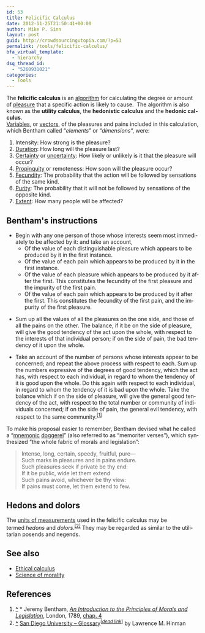 ```yaml
---
id: 53
title: Felicific Calculus
date: 2012-11-25T21:50:41+00:00
author: Mike P. Sinn
layout: post
guid: http://crowdsourcingutopia.com/?p=53
permalink: /tools/felicific-calculus/
bfa_virtual_template:
  - hierarchy
dsq_thread_id:
  - "5260931021"
categories:
  - Tools
---
```

<div id="siteSub">
</div>

<div id="mw-content-text" lang="en" dir="ltr">
  The <strong>felicific calculus</strong> is an <a title="Algorithm" href="https://en.wikipedia.org/wiki/Algorithm">algorithm</a> for calculating the degree or amount of <a title="Pleasure" href="https://en.wikipedia.org/wiki/Pleasure">pleasure</a> that a specific action is likely to cause.  The algorithm is also known as the <strong>utility calculus</strong>, the <strong>hedonistic calculus</strong> and the <strong>hedonic calculus</strong>.<br /> <a title="Variable (math)" href="https://en.wikipedia.org/wiki/Variable_(math)">Variables</a>, or <a title="Vector space" href="https://en.wikipedia.org/wiki/Vector_space">vectors</a>, of the pleasures and pains included in this calculation, which Bentham called &#8220;<em>elements</em>&#8221; or &#8220;<em>dimensions</em>&#8220;, were:</p> 
  
  <ol>
    <li>
      Intensity: How strong is the pleasure?
    </li>
    <li>
      <a title="Time" href="https://en.wikipedia.org/wiki/Time">Duration</a>: How long will the pleasure last?
    </li>
    <li>
      <a title="Certainty" href="https://en.wikipedia.org/wiki/Certainty">Certainty</a> or <a title="Uncertainty" href="https://en.wikipedia.org/wiki/Uncertainty">uncertainty</a>: How likely or unlikely is it that the pleasure will occur?
    </li>
    <li>
      <a title="Propinquity" href="https://en.wikipedia.org/wiki/Propinquity">Propinquity</a> or remoteness: How soon will the pleasure occur?
    </li>
    <li>
      <a title="Fecundity" href="https://en.wikipedia.org/wiki/Fecundity">Fecundity</a>: The probability that the action will be followed by sensations of the same kind.
    </li>
    <li>
      <a title="wiktionary:Purity" href="https://en.wiktionary.org/wiki/Purity">Purity</a>: The probability that it will not be followed by sensations of the opposite kind.
    </li>
    <li>
      <a title="wikt:extent" href="https://en.wiktionary.org/wiki/extent">Extent</a>: How many people will be affected?
    </li>
  </ol>
  
  <h2>
    Bentham's instructions
  </h2>
  
  <ul>
    <li>
      Begin with any one person of those whose interests seem most immediately to be affected by it: and take an account, <ul>
        <li>
          Of the value of each distinguishable pleasure which appears to be produced by it in the first instance.
        </li>
        <li>
          Of the value of each pain which appears to be produced by it in the first instance.
        </li>
        <li>
          Of the value of each pleasure which appears to be produced by it after the first. This constitutes the fecundity of the first pleasure and the impurity of the first pain.
        </li>
        <li>
          Of the value of each pain which appears to be produced by it after the first. This constitutes the fecundity of the first pain, and the impurity of the first pleasure.
        </li>
      </ul>
    </li>
  </ul>
  
  <ul>
    <li>
      Sum up all the values of all the pleasures on the one side, and those of all the pains on the other. The balance, if it be on the side of pleasure, will give the good tendency of the act upon the whole, with respect to the interests of that individual person; if on the side of pain, the bad tendency of it upon the whole.
    </li>
  </ul>
  
  <ul>
    <li>
      Take an account of the number of persons whose interests appear to be concerned; and repeat the above process with respect to each. Sum up the numbers expressive of the degrees of good tendency, which the act has, with respect to each individual, in regard to whom the tendency of it is good upon the whole. Do this again with respect to each individual, in regard to whom the tendency of it is bad upon the whole. Take the balance which if on the side of pleasure, will give the general good tendency of the act, with respect to the total number or community of individuals concerned; if on the side of pain, the general evil tendency, with respect to the same community.<sup id="cite_ref-1"><a href="https://en.wikipedia.org/wiki/Felicific_calculus#cite_note-1">[1]</a></sup>
    </li>
  </ul>
  
  <p>
    To make his proposal easier to remember, Bentham devised what he called a &#8220;<a title="Mnemonic" href="https://en.wikipedia.org/wiki/Mnemonic">mnemonic</a> <a title="Doggerel" href="https://en.wikipedia.org/wiki/Doggerel">doggerel</a>&#8221; (also referred to as &#8220;memoriter verses&#8221;), which synthesized &#8220;the whole fabric of morals and legislation&#8221;:
  </p>
  
  <blockquote>
    <p>
      Intense, long, certain, speedy, fruitful, pure—<br /> Such marks in pleasures and in pains endure.<br /> Such pleasures seek if private be thy end:<br /> If it be public, wide let them extend<br /> Such pains avoid, whichever be thy view:<br /> If pains must come, let them extend to few.
    </p>
  </blockquote>
  
  <h2>
    Hedons and dolors
  </h2>
  
  <p>
    The <a title="Units of measurements" href="https://en.wikipedia.org/wiki/Units_of_measurements">units of measurements</a> used in the felicific calculus may be termed <em>hedons</em> and <em>dolors</em>.<sup id="cite_ref-2"><a href="https://en.wikipedia.org/wiki/Felicific_calculus#cite_note-2">[2]</a></sup> They may be regarded as similar to the utilitarian posends and negends.
  </p>
  
  <h2>
    See also
  </h2>
  
  <ul>
    <li>
      <a title="Ethical calculus" href="https://en.wikipedia.org/wiki/Ethical_calculus">Ethical calculus</a>
    </li>
    <li>
      <a title="Science of morality" href="https://en.wikipedia.org/wiki/Science_of_morality">Science of morality</a>
    </li>
  </ul>
  
  <h2>
    References
  </h2>
  
  <div>
    <ol>
      <li id="cite_note-1">
        <strong><a href="https://en.wikipedia.org/wiki/Felicific_calculus#cite_ref-1">^</a></strong> * Jeremy Bentham, <a href="http://www.econlib.org/library/Bentham/bnthPML.html" rel="nofollow"><em>An Introduction to the Principles of Morals and Legislation</em></a>, London, 1789, <a href="http://www.econlib.org/library/Bentham/bnthPML4.html" rel="nofollow">chap. 4</a>
      </li>
      <li id="cite_note-2">
        <strong><a href="https://en.wikipedia.org/wiki/Felicific_calculus#cite_ref-2">^</a></strong> <a href="http://web.archive.org/web/20080525013216/http://ethics.sandiego.edu:80/Glossary.html" rel="nofollow">San Diego University &#8211; Glossary</a><sup>[<em><a title="Wikipedia:Link rot" href="https://en.wikipedia.org/wiki/Wikipedia:Link_rot">dead link</a></em>]</sup> by Lawrence M. Hinman
      </li>
    </ol>
  </div>
</div>